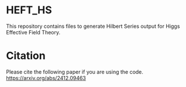 # HEFT_HS
This repository contains files to generate Hilbert Series output for Higgs Effective Field Theory.
# Citation
Please cite the following paper if you are using the code.
https://arxiv.org/abs/2412.09463
